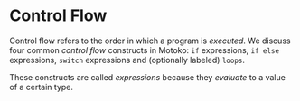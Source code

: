 # Control Flow

Control flow refers to the order in which a program is *executed*. We discuss four common *control flow* constructs in Motoko: `if` expressions, `if else` expressions, `switch` expressions and (optionally labeled) `loops`. 

These constructs are called *expressions* because they *evaluate* to a value of a certain type. 